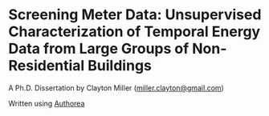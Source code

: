 # Screening Meter Data: Unsupervised Characterization of Temporal Energy Data from Large Groups of Non-Residential Buildings

A Ph.D. Dissertation by Clayton Miller (miller.clayton@gmail.com)

Written using [Authorea](https://www.authorea.com/)
